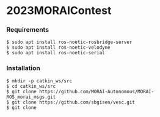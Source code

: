 # 2023MORAIContest

### Requirements
```
$ sudo apt install ros-noetic-rosbridge-server
$ sudo apt install ros-noetic-velodyne
$ sudo apt install ros-noetic-serial
```

### Installation
```
$ mkdir -p catkin_ws/src
$ cd catkin_ws/src
$ git clone https://github.com/MORAI-Autonomous/MORAI-ROS_morai_msgs.git
$ git clone https://github.com/sbgisen/vesc.git
$ git clone
```